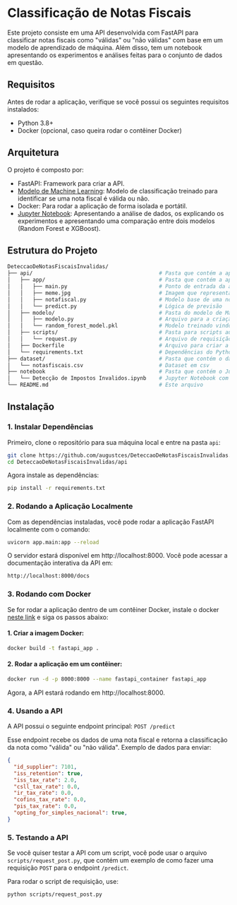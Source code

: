 # Classificação de Notas Fiscais

Este projeto consiste em uma API desenvolvida com FastAPI para classificar notas fiscais como "válidas" ou "não válidas" com base em um modelo de aprendizado de máquina. Além disso, tem um notebook apresentando os experimentos e análises feitas para o conjunto de dados em questão.

## Requisitos

Antes de rodar a aplicação, verifique se você possui os seguintes requisitos instalados:

- Python 3.8+
- Docker (opcional, caso queira rodar o contêiner Docker)

## Arquitetura
O projeto é composto por:

- FastAPI: Framework para criar a API.
- [Modelo de Machine Learning](https://github.com/augustces/DeteccaoDeNotasFiscaisInvalidas/blob/main/api/modelo/random_forest_model.pkl): Modelo de classificação treinado para identificar se uma nota fiscal é válida ou não.
- Docker: Para rodar a aplicação de forma isolada e portátil.
- [Jupyter Notebook](https://github.com/augustces/DeteccaoDeNotasFiscaisInvalidas/blob/main/notebook/Detec%C3%A7%C3%A3o%20de%20Impostos%20Invalidos.ipynb): Apresentando a análise de dados, os explicando os experimentos e apresentando uma comparação entre dois modelos (Random Forest e XGBoost).

## Estrutura do Projeto
```bash
DeteccaoDeNotasFiscaisInvalidas/
├── api/                                        # Pasta que contém a aplicação da API e do Docker
│   ├── app/                                    # Pasta que contém a aplicação da API 
│   │   ├── main.py                             # Ponto de entrada da aplicação
│   │   ├── meme.jpg                            # Imagem que representa que a api está funcionando
│   │   ├── notafiscal.py                       # Modelo base de uma nota fiscal
│   │   └── predict.py                          # Lógica de previsão
│   ├── modelo/                                 # Pasta do modelo de Machine Learning
│   │   ├── modelo.py                           # Arquivo para a criação do modelo de classificação
│   │   └── random_forest_model.pkl             # Modelo treinado vindo do modelo.py
│   ├── scripts/                                # Pasta para scripts auxiliares
│   │   └── request.py                          # Arquivo de requisição para o servidor
│   ├── Dockerfile                              # Arquivo para criar a imagem Docker
│   └── requirements.txt                        # Dependências do Python
├── dataset/                                    # Pasta que contém o dataset
│   └── notasfiscais.csv                        # Dataset em csv
├── notebook                                    # Pasta que contém o Jupyter Notebook
│   └── Detecção de Impostos Invalidos.ipynb    # Jupyter Notebook com experimentos
└── README.md                                   # Este arquivo
```

## Instalação

### 1. **Instalar Dependências**

Primeiro, clone o repositório para sua máquina local e entre na pasta `api`:

```sh
git clone https://github.com/augustces/DeteccaoDeNotasFiscaisInvalidas.git
cd DeteccaoDeNotasFiscaisInvalidas/api
```

Agora instale as dependências:

```sh
pip install -r requirements.txt
```

### 2. **Rodando a Aplicação Localmente**

Com as dependências instaladas, você pode rodar a aplicação FastAPI localmente com o comando:

```sh
uvicorn app.main:app --reload
```

O servidor estará disponível em http://localhost:8000. Você pode acessar a documentação interativa da API em:

```sh
http://localhost:8000/docs
```

### 3. **Rodando com Docker**
Se for rodar a aplicação dentro de um contêiner Docker, instale o docker [neste link](https://docs.docker.com/get-started/get-docker/) e siga os passos abaixo:

#### 1. Criar a imagem Docker:

```sh
docker build -t fastapi_app .
```

#### 2. Rodar a aplicação em um contêiner:
```sh
docker run -d -p 8000:8000 --name fastapi_container fastapi_app

```

Agora, a API estará rodando em http://localhost:8000.

### 4. **Usando a API**

A API possui o seguinte endpoint principal: `POST /predict`

Esse endpoint recebe os dados de uma nota fiscal e retorna a classificação da nota como "válida" ou "não válida". Exemplo de dados para enviar:

```json
{
  "id_supplier": 7101,
  "iss_retention": true,
  "iss_tax_rate": 2.0,
  "csll_tax_rate": 0.0,
  "ir_tax_rate": 0.0,
  "cofins_tax_rate": 0.0,
  "pis_tax_rate": 0.0,
  "opting_for_simples_nacional": true,
}
```
### 5. **Testando a API**
Se você quiser testar a API com um script, você pode usar o arquivo `scripts/request_post.py`, que contém um exemplo de como fazer uma requisição `POST` para o endpoint `/predict`.

Para rodar o script de requisição, use:

```sh
python scripts/request_post.py

```


